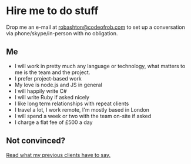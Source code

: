 # Hire me to do stuff

Drop me an e-mail at [robashton@codeofrob.com](mailto:robashton@codeofrob.com) to set up a conversation via phone/skype/in-person with no obligation.

## Me

- I will work in pretty much any language or technology, what matters to me is the team and the project.
- I prefer project-based work
- My love is node.js and JS in general
- I will happily write C#
- I will write Ruby if asked nicely
- I like long term relationships with repeat clients
- I travel a lot, I work remote, I'm mostly based in London
- I will spend a week or two with the team on-site if asked
- I charge a flat fee of £500 a day

## Not convinced?

[Read what my previous clients have to say.](/statements.html)
